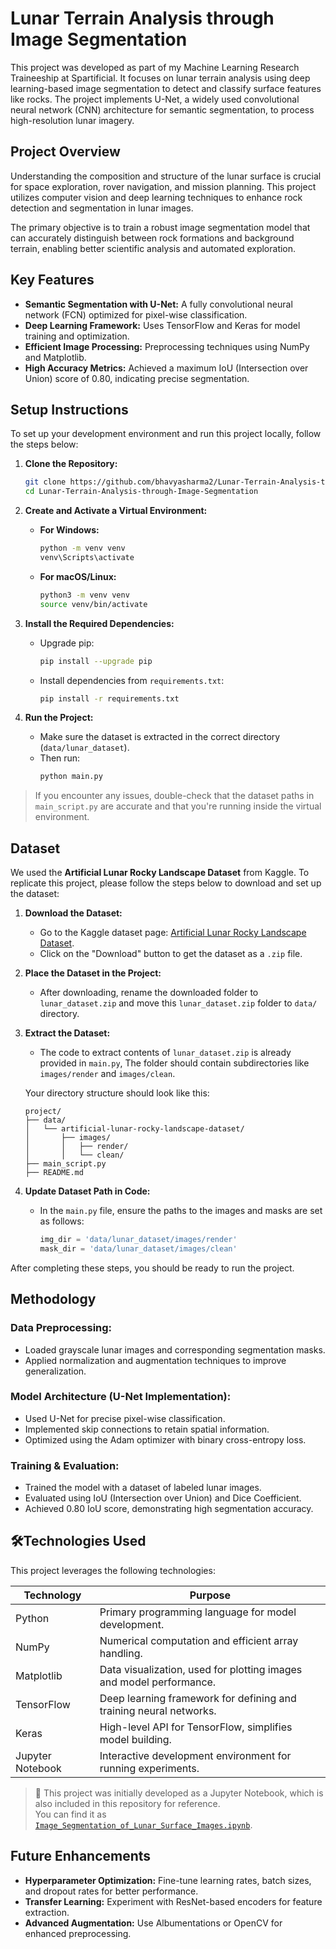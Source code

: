 # Lunar Terrain Analysis through Image Segmentation

This project was developed as part of my Machine Learning Research Traineeship at Spartificial. It focuses on lunar terrain analysis using deep learning-based image segmentation to detect and classify surface features like rocks. The project implements U-Net, a widely used convolutional neural network (CNN) architecture for semantic segmentation, to process high-resolution lunar imagery.

## Project Overview

Understanding the composition and structure of the lunar surface is crucial for space exploration, rover navigation, and mission planning. This project utilizes computer vision and deep learning techniques to enhance rock detection and segmentation in lunar images.

The primary objective is to train a robust image segmentation model that can accurately distinguish between rock formations and background terrain, enabling better scientific analysis and automated exploration.

## Key Features

- **Semantic Segmentation with U-Net:** A fully convolutional neural network (FCN) optimized for pixel-wise classification.
- **Deep Learning Framework:** Uses TensorFlow and Keras for model training and optimization.
- **Efficient Image Processing:** Preprocessing techniques using NumPy and Matplotlib.
- **High Accuracy Metrics:** Achieved a maximum IoU (Intersection over Union) score of 0.80, indicating precise segmentation.


## Setup Instructions

To set up your development environment and run this project locally, follow the steps below:

1. **Clone the Repository:**
   ```bash
   git clone https://github.com/bhavyasharma2/Lunar-Terrain-Analysis-through-Image-Segmentation
   cd Lunar-Terrain-Analysis-through-Image-Segmentation
   ```

2. **Create and Activate a Virtual Environment:**
   - **For Windows:**
     ```bash
     python -m venv venv
     venv\Scripts\activate
     ```
   - **For macOS/Linux:**
     ```bash
     python3 -m venv venv
     source venv/bin/activate
     ```

3. **Install the Required Dependencies:**
   - Upgrade pip:
     ```bash
     pip install --upgrade pip
     ```
   - Install dependencies from `requirements.txt`:
     ```bash
     pip install -r requirements.txt
     ```

4. **Run the Project:**
   - Make sure the dataset is extracted in the correct directory (`data/lunar_dataset`).
   - Then run:
     ```bash
     python main.py
     ```

> If you encounter any issues, double-check that the dataset paths in `main_script.py` are accurate and that you're running inside the virtual environment.


## Dataset

We used the **Artificial Lunar Rocky Landscape Dataset** from Kaggle. To replicate this project, please follow the steps below to download and set up the dataset:

1. **Download the Dataset:**
   - Go to the Kaggle dataset page: [Artificial Lunar Rocky Landscape Dataset](https://www.kaggle.com/datasets/romainpessia/artificial-lunar-rocky-landscape-dataset).
   - Click on the "Download" button to get the dataset as a `.zip` file.

2. **Place the Dataset in the Project:**
   - After downloading, rename the downloaded folder to `lunar_dataset.zip` and move this `lunar_dataset.zip` folder to `data/` directory.

3. **Extract the Dataset:**
   - The code to extract contents of `lunar_dataset.zip` is already provided in `main.py`, The folder should contain subdirectories like `images/render` and `images/clean`.

   Your directory structure should look like this:
   ```
   project/
   ├── data/
   │   └── artificial-lunar-rocky-landscape-dataset/
   │       ├── images/
   │       │   ├── render/
   │       │   └── clean/
   ├── main_script.py
   ├── README.md
   ```

4. **Update Dataset Path in Code:**
   - In the `main.py` file, ensure the paths to the images and masks are set as follows:
     ```python
     img_dir = 'data/lunar_dataset/images/render'
     mask_dir = 'data/lunar_dataset/images/clean'
     ```

After completing these steps, you should be ready to run the project.



## Methodology

### Data Preprocessing:

- Loaded grayscale lunar images and corresponding segmentation masks.
- Applied normalization and augmentation techniques to improve generalization.

### Model Architecture (U-Net Implementation):

- Used U-Net for precise pixel-wise classification.
- Implemented skip connections to retain spatial information.
- Optimized using the Adam optimizer with binary cross-entropy loss.

### Training & Evaluation:

- Trained the model with a dataset of labeled lunar images.
- Evaluated using IoU (Intersection over Union) and Dice Coefficient.
- Achieved 0.80 IoU score, demonstrating high segmentation accuracy.

## 🛠Technologies Used

This project leverages the following technologies:

| Technology      | Purpose                                        |
|-----------------|------------------------------------------------|
| Python          | Primary programming language for model development. |
| NumPy           | Numerical computation and efficient array handling. |
| Matplotlib      | Data visualization, used for plotting images and model performance. |
| TensorFlow      | Deep learning framework for defining and training neural networks. |
| Keras           | High-level API for TensorFlow, simplifies model building. |
| Jupyter Notebook| Interactive development environment for running experiments. |

> 📓 This project was initially developed as a Jupyter Notebook, which is also included in this repository for reference.  
> You can find it as [`Image_Segmentation_of_Lunar_Surface_Images.ipynb`](Image_Segmentation_of_Lunar_Surface_Images.ipynb).

## Future Enhancements

- **Hyperparameter Optimization:** Fine-tune learning rates, batch sizes, and dropout rates for better performance.
- **Transfer Learning:** Experiment with ResNet-based encoders for feature extraction.
- **Advanced Augmentation:** Use Albumentations or OpenCV for enhanced preprocessing.
```